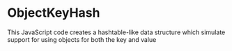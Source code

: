 ObjectKeyHash
=============

This JavaScript code creates a hashtable-like data structure which simulate support for using objects for both the key and value
